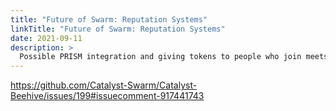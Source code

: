 ```yaml
---
title: "Future of Swarm: Reputation Systems"
linkTitle: "Future of Swarm: Reputation Systems"
date: 2021-09-11
description: >
  Possible PRISM integration and giving tokens to people who join meets
---
```


https://github.com/Catalyst-Swarm/Catalyst-Beehive/issues/199#issuecomment-917441743

